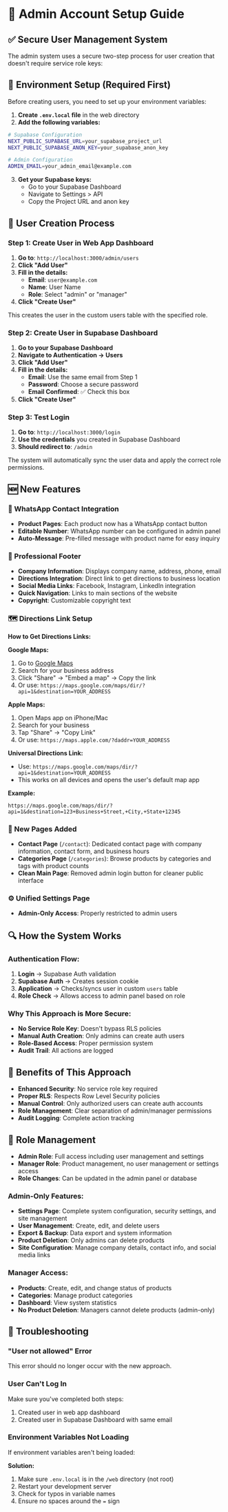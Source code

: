 # 🔐 Admin Account Setup Guide

## ✅ Secure User Management System

The admin system uses a secure two-step process for user creation that doesn't require service role keys:

## 🔧 Environment Setup (Required First)

Before creating users, you need to set up your environment variables:

1. **Create `.env.local` file** in the web directory
2. **Add the following variables:**

```bash
# Supabase Configuration
NEXT_PUBLIC_SUPABASE_URL=your_supabase_project_url
NEXT_PUBLIC_SUPABASE_ANON_KEY=your_supabase_anon_key

# Admin Configuration  
ADMIN_EMAIL=your_admin_email@example.com
```

3. **Get your Supabase keys:**
   - Go to your Supabase Dashboard
   - Navigate to Settings > API
   - Copy the Project URL and anon key

## 👥 User Creation Process

### Step 1: Create User in Web App Dashboard

1. **Go to**: `http://localhost:3000/admin/users`
2. **Click "Add User"**
3. **Fill in the details:**
   - **Email**: `user@example.com`
   - **Name**: User Name
   - **Role**: Select "admin" or "manager"
4. **Click "Create User"**

This creates the user in the custom users table with the specified role.

### Step 2: Create User in Supabase Dashboard

1. **Go to your Supabase Dashboard**
2. **Navigate to Authentication → Users**
3. **Click "Add User"**
4. **Fill in the details:**
   - **Email**: Use the same email from Step 1
   - **Password**: Choose a secure password
   - **Email Confirmed**: ✅ Check this box
5. **Click "Create User"**

### Step 3: Test Login

1. **Go to**: `http://localhost:3000/login`
2. **Use the credentials** you created in Supabase Dashboard
3. **Should redirect to**: `/admin`

The system will automatically sync the user data and apply the correct role permissions.

## 🆕 New Features

### 📱 WhatsApp Contact Integration
- **Product Pages**: Each product now has a WhatsApp contact button
- **Editable Number**: WhatsApp number can be configured in admin panel
- **Auto-Message**: Pre-filled message with product name for easy inquiry

### 🦶 Professional Footer
- **Company Information**: Displays company name, address, phone, email
- **Directions Integration**: Direct link to get directions to business location
- **Social Media Links**: Facebook, Instagram, LinkedIn integration
- **Quick Navigation**: Links to main sections of the website
- **Copyright**: Customizable copyright text

### 🗺️ Directions Link Setup

**How to Get Directions Links:**

**Google Maps:**
1. Go to [Google Maps](https://maps.google.com)
2. Search for your business address
3. Click "Share" → "Embed a map" → Copy the link
4. Or use: `https://maps.google.com/maps/dir/?api=1&destination=YOUR_ADDRESS`

**Apple Maps:**
1. Open Maps app on iPhone/Mac
2. Search for your business
3. Tap "Share" → "Copy Link"
4. Or use: `https://maps.apple.com/?daddr=YOUR_ADDRESS`

**Universal Directions Link:**
- Use: `https://maps.google.com/maps/dir/?api=1&destination=YOUR_ADDRESS`
- This works on all devices and opens the user's default map app

**Example:**
```
https://maps.google.com/maps/dir/?api=1&destination=123+Business+Street,+City,+State+12345
```

### 📄 New Pages Added
- **Contact Page** (`/contact`): Dedicated contact page with company information, contact form, and business hours
- **Categories Page** (`/categories`): Browse products by categories and tags with product counts
- **Clean Main Page**: Removed admin login button for cleaner public interface

### ⚙️ Unified Settings Page
- **Admin-Only Access**: Properly restricted to admin users

## 🔍 How the System Works

### Authentication Flow:
1. **Login** → Supabase Auth validation
2. **Supabase Auth** → Creates session cookie
3. **Application** → Checks/syncs user in custom `users` table
4. **Role Check** → Allows access to admin panel based on role

### Why This Approach is More Secure:
- **No Service Role Key**: Doesn't bypass RLS policies
- **Manual Auth Creation**: Only admins can create auth users
- **Role-Based Access**: Proper permission system
- **Audit Trail**: All actions are logged

## 🎯 Benefits of This Approach

- **Enhanced Security**: No service role key required
- **Proper RLS**: Respects Row Level Security policies
- **Manual Control**: Only authorized users can create auth accounts
- **Role Management**: Clear separation of admin/manager permissions
- **Audit Logging**: Complete action tracking

## 🔧 Role Management

- **Admin Role**: Full access including user management and settings
- **Manager Role**: Product management, no user management or settings access
- **Role Changes**: Can be updated in the admin panel or database

### Admin-Only Features:
- **Settings Page**: Complete system configuration, security settings, and site management
- **User Management**: Create, edit, and delete users
- **Export & Backup**: Data export and system information
- **Product Deletion**: Only admins can delete products
- **Site Configuration**: Manage company details, contact info, and social media links

### Manager Access:
- **Products**: Create, edit, and change status of products
- **Categories**: Manage product categories
- **Dashboard**: View system statistics
- **No Product Deletion**: Managers cannot delete products (admin-only)

## 🚨 Troubleshooting

### "User not allowed" Error
This error should no longer occur with the new approach.

### User Can't Log In
Make sure you've completed both steps:
1. Created user in web app dashboard
2. Created user in Supabase Dashboard with same email

### Environment Variables Not Loading
If environment variables aren't being loaded:

**Solution:**
1. Make sure `.env.local` is in the `/web` directory (not root)
2. Restart your development server
3. Check for typos in variable names
4. Ensure no spaces around the `=` sign
